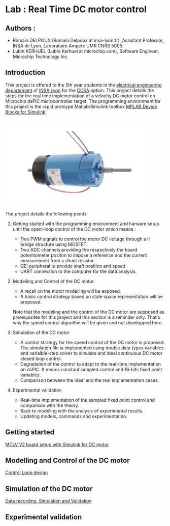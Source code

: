 # Lab : Real Time DC motor control

## Authors : 
- Romain DELPOUX (Romain.Delpoux at insa-lyon.fr), Assistant Professor, INSA de Lyon, Laboratoire Ampere UMR CNRS 5005.
- Lubin KERHUEL (Lubin.Kerhuel at microchip.com), Software Engineer, Microchip Technology Inc.

## Introduction
This project is offered to the 5th year students in the [electrical engineering departement][GE] of [INSA Lyon][INSA] for the [CCSA][CCSA] option. This project details the steps for the real time implementation of a velocity DC motor control on Microchip dsPIC microcontroller target. The programming environment for this project is the rapid protoype Matlab/Simulink toolbox [MPLAB Device Blocks for Simulink][SimulinkMicrochip].

![fig:MotorPravalux] 

The project details the following points 
1. Getting started with the programming environment and harware setup until the openl-loop control of the DC motor which means : 
	- Two PWM signals to control the motor DC voltage through a H bridge structure using MOSFET.
	- Two ADC channels providing the respectively the board potentiometer positon to impose a reference and the current measurement from a shunt resistor. 
	- QEI peripheral to provide shaft position and speed
	- UART connection to the computer for the data analysis. 
1. Modelling and Control of the DC motor.
	- A recall on the motor modelling will be exposed.
	- A basic control strategy based on state space representation will be proposed.

	Note that the modeling and the control of the DC motor are supposed as prerequisites for this project and this section is a reminder only. That's why the speed control algorithm will be given and not developped here.

1. Simulation of the DC motor
	- A control strategy for the speed control of the DC motor is proposed. The simulation file is implemented using double data types variables and variaible-step solver to simulate and ideal continuous DC motor closed loop control.  
	- Degradation of the control to adapt to the real-time implementation on dsPIC. It means constant sampled control and 16-bits fixed point variables. 
	- Comparison between the ideal and the real implementation cases. 

1. Experimental validation
	- Real-time implementation of the sampled fixed point control and comparison with the theory. 
	- Back to modeling with the analysis of experimental results.
	- Updating models, commands and experimentation.




## Getting started

[MCLV V2 board setup with Simulink for DC motor][Hardware_setup]

## Modelling and Control of the DC motor

[Control Loop design][Control_Loop]

## Simulation of the DC motor

[Data recording, Simulation and Validation][DataLog_And_Simulation]

## Experimental validation










[GE]: http://ge.insa-lyon.fr
[INSA]: http://www.insa-lyon.fr
[CCSA]: http://ge-option5a.insa-lyon.fr/content/ccsa-commande-de-convertisseurs-et-de-systemes-dactionnement
[SimulinkMicrochip]:https://www.microchip.com/DevelopmentTools/ProductDetails/sw007023#utm_source=MicroSolutions&utm_medium=Link&utm_term=FY16Q4&utm_content=DevTools&utm_campaign=Article
[Hardware_setup]: ./Experimentations/01_Hardware_setup/ "Simulink Model, picgui script to visualise data"
[DataLog_And_Simulation]: ./Experimentations/05_Log_Model_And_Simulation/ "Log data and reuse in simulation"
[Control_Loop]: ./Experimentations/10_Control_Loop/ "Control loop"


[fig:MotorPravalux]: ./Experimentations/05_Log_Model_And_Simulation/MotorPravalux.png "Motor Pravalux"
